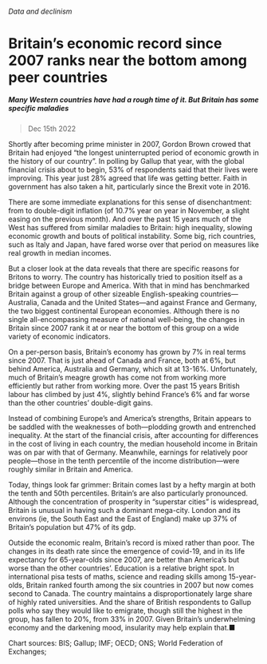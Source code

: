 ###### Data and declinism
# Britain’s economic record since 2007 ranks near the bottom among peer countries 
##### Many Western countries have had a rough time of it. But Britain has some specific maladies 
> Dec 15th 2022 


Shortly after becoming prime minister in 2007, Gordon Brown crowed that Britain had enjoyed “the longest uninterrupted period of economic growth in the history of our country”. In polling by Gallup that year, with the global financial crisis about to begin, 53% of respondents said that their lives were improving. This year just 28% agreed that life was getting better. Faith in government has also taken a hit, particularly since the Brexit vote in 2016. 
There are some immediate explanations for this sense of disenchantment: from  to double-digit inflation (of 10.7% year on year in November, a slight easing on the previous month). And over the past 15 years much of the West has suffered from similar maladies to Britain: high inequality, slowing economic growth and bouts of political instability. Some big, rich countries, such as Italy and Japan, have fared worse over that period on measures like real growth in median incomes. 
But a closer look at the data reveals that there are specific reasons for Britons to worry. The country has historically tried to position itself as a bridge between Europe and America. With that in mind  has benchmarked Britain against a group of other sizeable English-speaking countries—Australia, Canada and the United States—and against France and Germany, the two biggest continental European economies. Although there is no single all-encompassing measure of national well-being, the changes in Britain since 2007 rank it at or near the bottom of this group on a wide variety of economic indicators.


On a per-person basis, Britain’s economy has grown by 7% in real terms since 2007. That is just ahead of Canada and France, both at 6%, but behind America, Australia and Germany, which sit at 13-16%. Unfortunately, much of Britain’s meagre growth has come not from working more efficiently but rather from working more. Over the past 15 years British labour  has climbed by just 4%, slightly behind France’s 6% and far worse than the other countries’ double-digit gains.
Instead of combining Europe’s and America’s strengths, Britain appears to be saddled with the weaknesses of both—plodding growth and entrenched inequality. At the start of the financial crisis, after accounting for differences in the cost of living in each country, the median household income in Britain was on par with that of Germany. Meanwhile, earnings for relatively poor people—those in the tenth percentile of the income distribution—were roughly similar in Britain and America. 


Today, things look far grimmer: Britain comes last by a hefty margin at both the tenth and 50th percentiles. Britain’s  are also particularly pronounced. Although the concentration of prosperity in “superstar cities” is widespread, Britain is unusual in having such a dominant mega-city. London and its environs (ie, the South East and the East of England) make up 37% of Britain’s population but 47% of its gdp.


Outside the economic realm, Britain’s record is mixed rather than poor. The changes in its death rate since the emergence of covid-19, and in its life expectancy for 65-year-olds since 2007, are better than America’s but worse than the other countries’. Education is a relative bright spot. In international pisa tests of maths, science and reading skills among 15-year-olds, Britain ranked fourth among the six countries in 2007 but now comes second to Canada. The country maintains a disproportionately large share of highly rated universities. And the share of British respondents to Gallup polls who say they would like to emigrate, though still the highest in the group, has fallen to 20%, from 33% in 2007. Given Britain’s underwhelming economy and the darkening mood, insularity may help explain that.■
Chart sources: BIS; Gallup; IMF; OECD; ONS; World Federation of Exchanges; 
